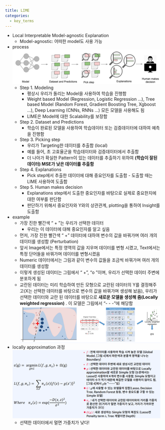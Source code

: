 ```yaml
---
title: LIME
categories:
  - key_terms
---
```


- Local Interpretable Model-agnostic Explanation
	- Model-agnostic: 어떠한 model도 사용 가능
- process
	![image](https://github.com/code7ssage/code7ssage.github.io/blob/master/assets/attached%20file/Pasted%20image%2020240109141809.png?raw=true)
	- Step 1. Modeling 
		- 평상시 우리가 돌리는 Model을 사용하여 학습을 진행함 
		- Weight based Model (Regression, Logistic Regression …), Tree based Model (Random Forest, Gradient Boosting Tree, Xgboost …), Deep Learning (CNNs, RNNs …) 모든 모델을 사용해도 됨 
		- LIME은 Model에 대한 Scalability를 보장함
	- Step 2. Dataset and Predictions 
		- 학습이 완료된 모델을 사용하여 학습데이터 또는 검증데이터에 대하여 예측을 진행함
	- Step 3. Picking step 
		- 우리가 Targeting한 데이터를 추출함 (local)
		- 예를 들어, 초 고효율군을 학습데이터와 검증데이터에서 추출함 
		- 더 나아가 확실한 Pattern이 있는 데이터를 추출하기 위하여 **(학습이 잘된 데이터) MSE가 낮은 데이터를 추출함**
	- Step 4. Explanations 
		- Pick step에서 추출한 데이터에 대해 중요인자를 도출함 - 도출할 때는 LIME 사용하여 도출함
	- Step 5. Human makes decision 
		- Explanations step에서 도출한 중요인자를 바탕으로 실제로 중요한지에 대한 여부를 판단함 
		- 판단하기 위해서 중요인자와 Y와의 상관관계, plotting을 통하여 Insight를 도출함
- example
	- 가장 진한 빨간색 “ + ”는 우리가 선택한 데이터 
		- 우리는 이 데이터에 대해 중요인자를 알고 싶음 
	- 먼저, 가장 진한 빨간색 “ +” 데이터에 대하여 변수의 값을 바꿔가며 여러 개의 데이터를 생성함 (Perturbation) 
	- 앞서 Image에서는 특정 영역의 값을 지우며 데이터를 변형 시켰고, Text에서는 특정 단어들을 바꿔가며 데이터를 변형시켰음 
	- Numeric 데이터에서는 그림과 같이 변수의 값들을 조금씩 바꿔가며 여러 개의 데이터를 생성함 
	- 이렇게 생성된 데이터는 그림에서 “ +”, “o ”이며, 우리가 선택한 데이터 주변에 분포하게 됨 
	- 교란된 데이터는 미리 학습하여 만든 모형으로 교란된 데이터의 Y를 결정해주고(X는 선택한 데이터를 바탕으로 변수의 값을 바꿔가며 생성해 놨음), 우리가 선택한 데이터와 교란 된 데이터를 바탕으로 **새로운 모델을 생성해 줌(Locally weighted regression)** . 이 모델은 그림에서 “- - -”에 해당함
	![image](https://github.com/code7ssage/code7ssage.github.io/blob/master/assets/attached%20file/Pasted%20image%2020240109142246.png?raw=true)
- locally approximation 과정
	![image](https://github.com/code7ssage/code7ssage.github.io/blob/master/assets/attached%20file/Pasted%20image%2020240109142700.png?raw=true)
	- 선택한 데이터에서 멀면 가중치가 낮다!

